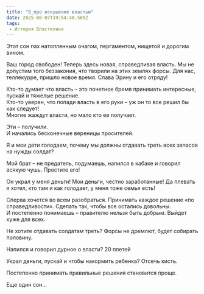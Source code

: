 ```yaml
---
title: "8_про искушение властью"
date: 2025-08-07T19:54:40.509Z
tags:
 - История Властелина
---
```


Этот сон пах натопленным очагом, пергаментом, нищетой и дорогим вином.

Ваш город свободен! Теперь здесь новая, справедливая власть. Мы не
допустим того беззакония, что творили на этих землях форсы. Для нас,
теллекурре, пришло новое время. Слава Эрину и его отряду!  
  
Кто-то думает что власть – это почетное бремя принимать интересные,
пускай и тяжелые решение.  
Кто-то уверен, что попади власть в его руки – уж он то все решил бы как
следует!  
Многие жаждут власти, но мало кто ее получает.

Эти – получили.  
И начались бесконечные вереницы просителей.

Я и мои дети голодаем, почему мы должны отдавать треть всех запасов на
нужды солдат?  
  
Мой брат – не предатель, подумаешь, напился в кабаке и говорил всякую
чушь. Простите его!

Он украл у меня деньги! Мои деньги, честно заработанные! Да плевать я
хотел, кто там и как голодает, у меня тоже семья есть!

Сперва хочется во всем разобраться. Принимать каждое решение «по
справедливости». Сделать так, чтобы все остались довольны.  
И постепенно понимаешь – правителю нельзя быть добрым. Выйдет хуже для
всех.  
  
Не хотите отдавать солдатам треть? Форсы не дремлют, будет собирать
половину.

Напился и говорил дурное о власти? 20 плетей

Украл деньги, пускай и чтобы накормить ребенка? Отсечь кисть.

Постепенно принимать правильные решения становится проще.

Еще один сон…
